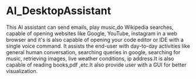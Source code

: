 # AI_DesktopAssistant
This AI assistant can send emails, play music,do Wikipedia searches, capable of opening websites like Google, YouTube, instagram in a web browser and it's is also capable of opening your code editor or IDE with a single voice command. It assists the end-user with day-to-day activities like general human conversation, searching queries in google, searching for music, retrieving images, live weather conditions, ip address.It is also capable of reading books,pdf ,etc.It also provide user with a GUI for better visualization.
